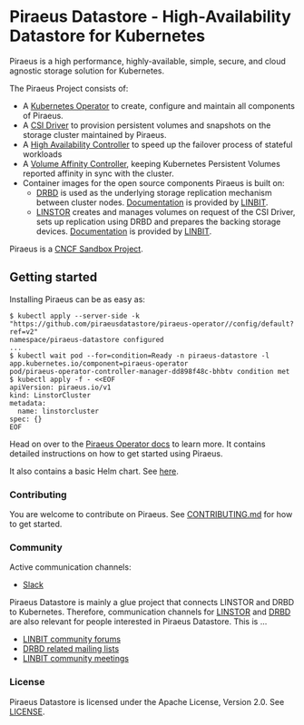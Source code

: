 # Piraeus Datastore - High-Availability Datastore for Kubernetes

Piraeus is a high performance, highly-available, simple, secure, and cloud agnostic storage solution for Kubernetes.

The Piraeus Project consists of:
* A [Kubernetes Operator] to create, configure and maintain all components of Piraeus.
* A [CSI Driver] to provision persistent volumes and snapshots on the storage cluster maintained by Piraeus.
* A [High Availability Controller] to speed up the failover process of stateful workloads
* A [Volume Affinity Controller], keeping Kubernetes Persistent Volumes reported affinity in sync with the cluster.
* Container images for the open source components Piraeus is built on:
  * [DRBD] is used as the underlying storage replication mechanism between cluster nodes.
    [Documentation](https://docs.linbit.com/docs/users-guide-9.0/) is provided by [LINBIT](https://www.linbit.com/).
  * [LINSTOR] creates and manages volumes on request of the CSI Driver, sets up replication using DRBD and prepares
    the backing storage devices.
    [Documentation](https://docs.linbit.com/docs/linstor-guide/) is provided by [LINBIT](https://www.linbit.com/).

[Kubernetes Operator]: https://github.com/piraeusdatastore/piraeus-operator
[CSI Driver]: https://github.com/piraeusdatastore/linstor-csi
[High Availability Controller]: https://github.com/piraeusdatastore/piraeus-ha-controller
[Volume Affinity Controller]: https://github.com/piraeusdatastore/linstor-affinity-controller
[DRBD]: https://github.com/LINBIT/drbd
[LINSTOR]: https://github.com/LINBIT/linstor-server

Piraeus is a [CNCF Sandbox Project](https://www.cncf.io/sandbox-projects/).

## Getting started

Installing Piraeus can be as easy as:

```
$ kubectl apply --server-side -k "https://github.com/piraeusdatastore/piraeus-operator//config/default?ref=v2"
namespace/piraeus-datastore configured
...
$ kubectl wait pod --for=condition=Ready -n piraeus-datastore -l app.kubernetes.io/component=piraeus-operator
pod/piraeus-operator-controller-manager-dd898f48c-bhbtv condition met
$ kubectl apply -f - <<EOF
apiVersion: piraeus.io/v1
kind: LinstorCluster
metadata:
  name: linstorcluster
spec: {}
EOF
```

Head on over to the [Piraeus Operator docs] to learn more. It contains detailed instructions on how to get started
using Piraeus.

[Piraeus Operator docs]: https://github.com/piraeusdatastore/piraeus-operator/tree/v2/docs

It also contains a basic Helm chart. See [here](https://github.com/piraeusdatastore/piraeus-operator/tree/v2/charts/piraeus).

### Contributing

You are welcome to contribute on Piraeus. See [CONTRIBUTING.md](./CONTRIBUTING.md) for how to get started.

### Community

Active communication channels:

* [Slack](https://piraeus-datastore.slack.com/join/shared_invite/enQtOTM4OTk3MDcxMTIzLTM4YTdiMWI2YWZmMTYzYTg4YjQ0MjMxM2MxZDliZmEwNDA0MjBhMjIxY2UwYmY5YWU0NDBhNzFiNDFiN2JkM2Q)

Piraeus Datastore is mainly a glue project that connects LINSTOR and DRBD to Kubernetes. Therefore,
communication channels for [LINSTOR] and [DRBD] are also relevant for people interested in Piraeus
Datastore. This is ...
* [LINBIT community forums]
* [DRBD related mailing lists]
* [LINBIT community meetings]

[LINBIT community forums]: https://forums.linbit.com/
[DRBD related mailing lists]: https://lists.linbit.com/
[LINBIT community meetings]: https://linbit.com/community-meeting/

### License

Piraeus Datastore is licensed under the Apache License, Version 2.0. See [LICENSE](./LICENSE).
